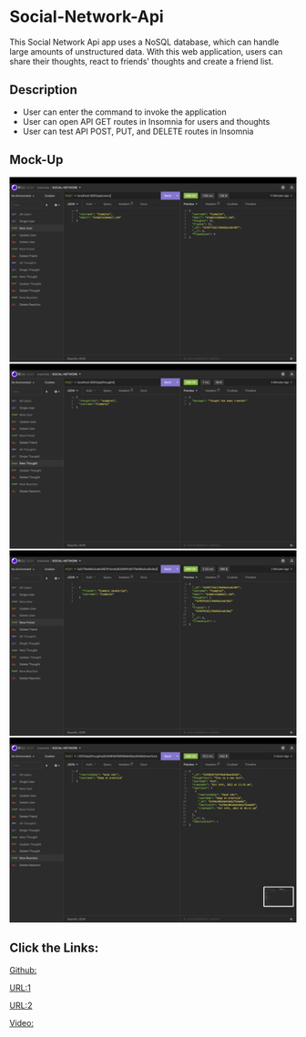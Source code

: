 # Social-Network-Api

This Social Network Api app uses a NoSQL database, which can handle large amounts of unstructured data. With this web application, users can share their thoughts, react to friends' thoughts and create a friend list.

## Description

- User can enter the command to invoke the application
- User can open API GET routes in Insomnia for users and thoughts
- User can test API POST, PUT, and DELETE routes in Insomnia

## Mock-Up

![NewUser](assets/img/newUser.png)
![NewThought](assets/img/newThought.png)
![NewFriend](assets/img/addFriend.png)
![NewReaction](assets/img/addReaction.png)

## Click the Links:

[Github:](git@github.com:Minmaung0307/18-social-network-api.git)

[URL:1](https://minmaung0307.github.io/18-social-network-api/)

[URL:2](https://github.com/Minmaung0307/18-social-network-api)

[Video:](https://watch.screencastify.com/v/FPV2YW3r2G8yZURa7JUE)
